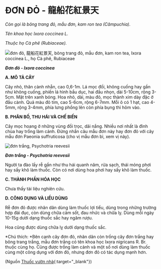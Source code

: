 # ĐƠN ĐỎ - 龍船花紅景天

*Còn gọi là bông trang đỏ, mẫu đơn, kam ron tea (Cămpuchia).*

*Tên khoa học Ixora coccinea L.*

*Thuộc họ Cà phê (Rubiaceae).*

![đơn đỏ, 龍船花紅景天, bông trang đỏ, mẫu đơn, kam ron tea, Ixora coccinea L., họ Cà phê, Rubiaceae](/imgs/caythuoc/dtl/don-do.jpg)

***Đơn đỏ - Ixora coccinea***

**A. MÔ TẢ CÂY**

Cây nhỏ, thân cành nhẵn, cao 0,6-1m. Lá mọc đối, không cuống hay gần như không cuống, phiến lá hình bầu dục, hai đầu nhọn, dài 5-10cm, rộng 3-5cm. Mặt trên xanh bóng. Hoa nhỏ, dài, màu đỏ, mọc thành xim dày đặc ở đầu cành. Quả màu đỏ tím, cao 5-6cm, rộng 6-7mm. Mỗi ô có 1 hạt, cao 4-5mm, rộng 3-4mm, phía lưng phồng lên còn phía bụng thì hõm vào.

**B. PHÂN BỐ, THU HÁI VÀ CHẾ BIẾN**

Cây mọc hoang ở những vùng đồi trọc, dãi nắng. Nhiều nơi nhất là đình chùa hay trồng làm cảnh. Đừng nhần câu mẫu đơn này hay đơn đỏ với cây mẫu đơn Paeonia suffruticosa (cho vị mẫu đơn bì, xem vị này).

![đơn trắng, Psychotria reevesii](/imgs/caythuoc/dtl/don-do-2.jpg)

***Đơn trắng - Psychotria reevesii***

Người ta đào lấy rễ gần như thu hái quanh năm, rửa sạch, thái mỏng phơi hay sấy khô làm thuốc. Còn có nơi dùng hoa phơi hay sấy khô làm thuốc.

**C. THÀNH PHẦN HÓA HỌC**

Chưa thấy tài liệu nghiên cứu.

**D. CÔNG DỤNG VÀ LIỀU DÙNG**

Rễ đơn đỏ được nhân dân dùng làm thuốc lợi tiểu, dùng trong những trường hợp đái đục, còn dùng chữa cảm sốt, đau nhức và chữa lỵ. Dùng mỗi ngày 10-15g dưới dạng thuốc sắc hay ngâm rượu.

Hoa cũng được dùng chữa lỵ dưới dạng thuốc sắc.

*Chú thích: *Bên cạnh cây đơn đỏ, nhân dân còn trồng cây đơn trắng hay bông trang trắng, mẫu đơn trắng có tên khoa học Ixora nigricans R. Br. thuộc cùng họ. Cũng được trồng làm cảnh và một số nơi dùng làm thuốc cùng một công dụng với đơn đỏ, nhưng đơn đỏ có tác dụng mạnh hơn.


(Nguồn [Thuốc vườn nhà](http://thuocvuonnha.com){:target="_blank"})